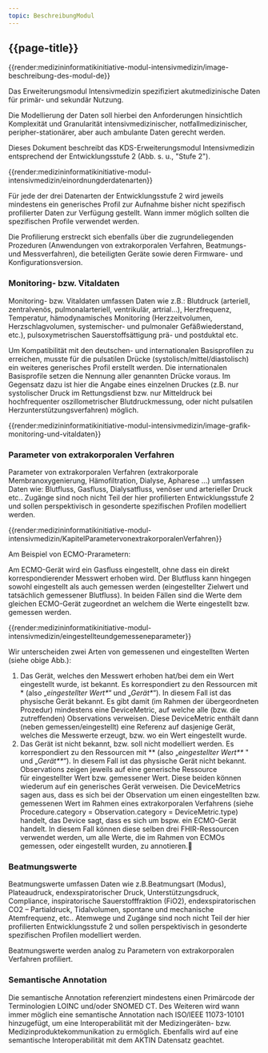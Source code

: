 ```yaml
---
topic: BeschreibungModul
---
```

## {{page-title}}

{{render:medizininformatikinitiative-modul-intensivmedizin/image-beschreibung-des-modul-de}}

Das Erweiterungsmodul Intensivmedizin spezifiziert akutmedizinische Daten für primär- und sekundär Nutzung. 

Die Modellierung der Daten soll hierbei den Anforderungen hinsichtlich Komplexität und Granularität intensivmedizinischer, notfallmedizinischer, peripher-stationärer, aber auch ambulante Daten gerecht werden.

Dieses Dokument beschreibt das KDS-Erweiterungsmodul Intensivmedizin entsprechend der Entwicklungsstufe 2 (Abb. s. u., "Stufe 2").


{{render:medizininformatikinitiative-modul-intensivmedizin/einordnungderdatenarten}}


Für jede der drei Datenarten der Entwicklungsstufe 2 wird jeweils mindestens ein generisches Profil zur Aufnahme bisher nicht spezifisch profilierter Daten zur Verfügung gestellt. Wann immer möglich sollten die spezifischen Profile verwendet werden.  

Die Profilierung erstreckt sich ebenfalls über die zugrundeliegenden Prozeduren (Anwendungen von extrakorporalen Verfahren, Beatmungs- und Messverfahren), die beteiligten Geräte sowie deren Firmware- und Konfigurationsversion. 
 
### Monitoring- bzw. Vitaldaten
Monitoring- bzw. Vitaldaten umfassen Daten wie z.B.: Blutdruck (arteriell, zentralvenös, pulmonalarteriell, ventrikulär, artrial…), Herzfrequenz, Temperatur, hämodynamisches Monitoring (Herzzeitvolumen, Herzschlagvolumen, systemischer- und pulmonaler Gefäßwiederstand, etc.), pulsoxymetrischen Sauerstoffsättigung prä- und postduktal etc.

Um Kompatibilität mit den deutschen- und internationalen Basisprofilen zu erreichen, musste für die pulsatilen Drücke (systolisch/mittel/diastolisch) ein weiteres generisches Profil erstellt werden. Die internationalen Basisprofile setzen die Nennung aller genannten Drücke voraus. Im Gegensatz dazu ist hier die Angabe eines einzelnen Druckes (z.B. nur systolischer Druck im Rettungsdienst bzw. nur Mitteldruck bei hochfrequenter oszillometrischer Blutdruckmessung, oder nicht pulsatilen Herzunterstützungsverfahren) möglich.

{{render:medizininformatikinitiative-modul-intensivmedizin/image-grafik-monitoring-und-vitaldaten}}


### Parameter von extrakorporalen Verfahren
Parameter von extrakorporalen Verfahren (extrakorporale Membranoxygenierung, Hämofiltration, Dialyse, Apharese …) umfassen Daten wie:
Blutfluss, Gasfluss, Dialysatfluss, venöser und arterieller Druck etc.. Zugänge sind noch nicht Teil der hier profilierten Entwicklungsstufe 2 und sollen perspektivisch in gesonderte spezifischen Profilen modelliert werden.

{{render:medizininformatikinitiative-modul-intensivmedizin/KapitelParametervonextrakorporalenVerfahren}} 


Am Beispiel von ECMO-Prarametern:

Am ECMO-Gerät wird ein Gasfluss eingestellt, ohne dass ein direkt korrespondierender Messwert erhoben wird. Der Blutfluss kann hingegen sowohl eingestellt als auch gemessen werden (eingestellter Zielwert und tatsächlich gemessener Blutfluss). In beiden Fällen sind die Werte dem gleichen ECMO-Gerät zugeordnet an welchem die Werte eingestellt bzw. gemessen werden.


{{render:medizininformatikinitiative-modul-intensivmedizin/eingestellteundgemesseneparameter}}


Wir unterscheiden zwei Arten von gemessenen und eingestellten Werten (siehe obige Abb.):
1. Das Gerät, welches den Messwert erhoben hat/bei dem ein Wert eingestellt wurde, ist bekannt.
Es korrespondiert zu den Ressourcen mit \* (also „*eingestellter Wert\**“ und „*Gerät\**“). In diesem Fall ist das physische Gerät bekannt. Es gibt damit (im Rahmen der übergeordneten Prozedur) mindestens eine DeviceMetric, auf welche alle (bzw. die zutreffenden) Observations verweisen. Diese DeviceMetric enthält dann (neben gemessen/eingestellt) eine Referenz auf dasjenige Gerät, welches die Messwerte erzeugt, bzw. wo ein Wert eingestellt wurde.
2. Das Gerät ist nicht bekannt, bzw. soll nicht modelliert werden.
Es korrespondiert zu den Ressourcen mit \** (also „*eingestellter Wert\*\** " und „*Gerät\*\**“). In diesem Fall ist das physische Gerät nicht bekannt. Observations zeigen jeweils auf eine generische Ressource für eingestellter Wert bzw. gemessener Wert. Diese beiden können wiederum auf ein generisches Gerät verweisen. Die DeviceMetrics sagen aus, dass es sich bei der Observation um einen eingestellten bzw. gemessenen Wert im Rahmen eines extrakorporalen Verfahrens (siehe Procedure.category = Observation.category = DeviceMetric.type) handelt, das Device sagt, dass es sich um bspw. ein ECMO-Gerät handelt. In diesem Fall können diese selben drei FHIR-Ressourcen verwendet werden, um alle Werte, die im Rahmen von ECMOs gemessen, oder eingestellt wurden, zu annotieren.




### Beatmungswerte
Beatmungswerte umfassen Daten wie z.B.Beatmungsart (Modus), Plateaudruck, endexspiratorischer Druck, Unterstützungsdruck, Compliance, inspiratorische Sauerstofffraktion (FiO2), endexspiratorischen CO2 – Partialdruck, Tidalvolumen, spontane und mechanische Atemfrequenz, etc.. Atemwege und Zugänge sind noch nicht Teil der hier profilierten Entwicklungsstufe 2 und sollen perspektivisch in gesonderte spezifischen Profilen modelliert werden.  

Beatmungswerte werden analog zu Parametern von extrakorporalen Verfahren profiliert.



### Semantische Annotation
Die semantische Annotation referenziert mindestens einen Primärcode der Terminologien LOINC und/oder SNOMED CT. Des Weiteren wird wann immer möglich eine semantische Annotation nach ISO/IEEE 11073-10101 hinzugefügt, um eine Interoperabilität mit der Medizingeräten- bzw. Medizinproduktekommunikation zu ermöglich. Ebenfalls wird auf eine semantische Interoperabilität mit dem AKTIN Datensatz geachtet.


